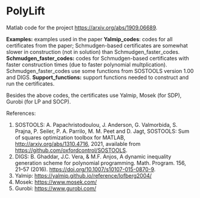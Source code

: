 # PolyLift
Matlab code for the project https://arxiv.org/abs/1909.06689. 

**Examples:** examples used in the paper
**Yalmip_codes**: codes for all certificates from the paper;  Schmudgen-based certificates are somewhat slower in construction (not in solution) than Schmudgen_faster_codes.
**Schmudgen_faster_codes:** codes for Schmudgen-based certificates with faster construction times (due to faster polynomial multplication). Schmudgen_faster_codes use some functions from SOSTOOLS version 1.00 and DIGS.
**Support_functions:** support functions needed to construct and run the certificates. 

Besides the above codes, the certificates use Yalmip, Mosek (for SDP), Gurobi (for LP and SOCP).  

References:
1.  SOSTOOLS: A. Papachristodoulou, J. Anderson, G. Valmorbida, S. Prajna, P. Seiler, P. A. Parrilo, M. M. Peet and D. Jagt, SOSTOOLS: Sum of squares optimization toolbox for MATLAB, http://arxiv.org/abs/1310.4716, 2021, available from https://github.com/oxfordcontrol/SOSTOOLS.
2. DIGS: B. Ghaddar, J.C. Vera, & M.F. Anjos, A dynamic inequality generation scheme for polynomial programming. Math. Program. 156, 21–57 (2016). https://doi.org/10.1007/s10107-015-0870-9.
3.  Yalmip: https://yalmip.github.io/reference/lofberg2004/
4.  Mosek: https://www.mosek.com/
5.  Gurobi: https://www.gurobi.com/
